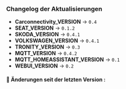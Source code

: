 ### Changelog der Aktualisierungen
- **Carconnectivity_VERSION** → `0.4`
- **SEAT_VERSION** → `0.1.2`
- **SKODA_VERSION** → `0.4.1`
- **VOLKSWAGEN_VERSION** → `0.4.1`
- **TRONITY_VERSION** → `0.3`
- **MQTT_VERSION** → `0.4.2`
- **MQTT_HOMEASSISTANT_VERSION** → `0.1`
- **WEBUI_VERSION** → `0.2`

#### 📌 Änderungen seit der letzten Version :

